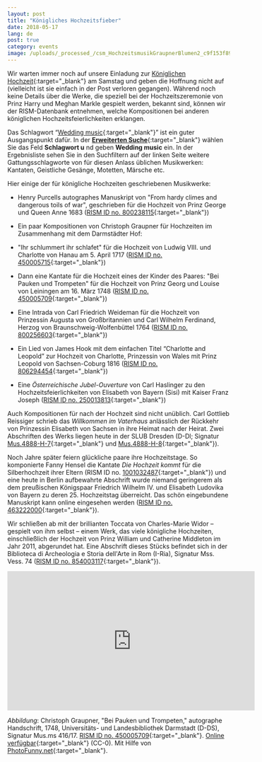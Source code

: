 ```yaml
---
layout: post
title: "Königliches Hochzeitsfieber"
date: 2018-05-17
lang: de
post: true
category: events
image: /uploads/_processed_/csm_HochzeitsmusikGraupnerBlumen2_c9f153f89b.jpg
---
```



Wir warten immer noch auf unsere Einladung zur [Königlichen Hochzeit](https://www.royal.uk/royalwedding){:target="_blank"} am Samstag und geben die Hoffnung nicht auf (vielleicht ist sie einfach in der Post verloren gegangen). Während noch keine Details über die Werke, die speziell bei der Hochzeitszeremonie von Prinz Harry und Meghan Markle gespielt werden, bekannt sind, können wir der RISM-Datenbank entnehmen, welche Kompositionen bei anderen königlichen Hochzeitsfeierlichkeiten erklangen.

Das Schlagwort “[Wedding music](https://opac.rism.info/search?View=rism&subject=Wedding+music){:target="_blank"}” ist ein guter Ausgangspunkt dafür. In der [**Erweiterten Suche**](https://opac.rism.info/metaopac/start.do?View=rism&SearchType=2){:target="_blank"} wählen Sie das Feld **Schlagwort u** nd geben **Wedding music** ein. In der Ergebnisliste sehen Sie in den Suchfiltern auf der linken Seite weitere Gattungsschlagworte von für diesen Anlass üblichen Musikwerken: Kantaten, Geistliche Gesänge, Motetten, Märsche etc.

Hier einige der für königliche Hochzeiten geschriebenen Musikwerke:

- Henry Purcells autographes Manuskript von "From hardy climes and dangerous toils of war", geschrieben für die Hochzeit von Prinz George und Queen Anne 1683 ([RISM ID no. 800238115](https://opac.rism.info/search?id=800238115){:target="_blank"})
- Ein paar Kompositionen von Christoph Graupner für Hochzeiten im Zusammenhang mit dem Darmstädter Hof:
- "Ihr schlummert ihr schlafet" für die Hochzeit von Ludwig VIII. und Charlotte von Hanau am 5. April 1717 ([RISM ID no. 450005715](https://opac.rism.info/search?id=450005715){:target="_blank"})
- Dann eine Kantate für die Hochzeit eines der Kinder des Paares: "Bei Pauken und Trompeten" für die Hochzeit von Prinz Georg und Louise von Leiningen am 16. März 1748 ([RISM ID no. 450005709](https://opac.rism.info/search?id=450005709){:target="_blank"})

- Eine Intrada von Carl Friedrich Weideman für die Hochzeit von Prinzessin Augusta von Großbritannien und Carl Wilhelm Ferdinand, Herzog von Braunschweig-Wolfenbüttel 1764 ([RISM ID no. 800256603](https://opac.rism.info/search?id=800256603){:target="_blank"})
- Ein Lied von James Hook mit dem einfachen Titel “Charlotte and Leopold” zur Hochzeit von Charlotte, Prinzessin von Wales mit Prinz Leopold von Sachsen-Coburg 1816 ([RISM ID no. 806294454](https://opac.rism.info/search?id=806294454){:target="_blank"})
- Eine _Österreichische Jubel-Ouverture_ von Carl Haslinger zu den Hochzeitsfeierlichkeiten von Elisabeth von Bayern (Sisi) mit Kaiser Franz Joseph ([RISM ID no. 250013813](https://opac.rism.info/search?id=250013813){:target="_blank"})



Auch Kompositionen für nach der Hochzeit sind nicht unüblich. Carl Gottlieb Reissiger schrieb das _Willkommen im Vaterhaus_ anlässlich der Rückkehr von Prinzessin Elisabeth von Sachsen in ihre Heimat nach der Heirat. Zwei Abschriften des Werks liegen heute in der SLUB Dresden (D-Dl; Signatur [Mus.4888-H-7](https://opac.rism.info/search?id=211008738){:target="_blank"} und [Mus.4888-H-8](https://opac.rism.info/search?id=211008812){:target="_blank"}).

Noch Jahre später feiern glückliche paare ihre Hochzeitstage. So komponierte Fanny Hensel die Kantate _Die Hochzeit kommt_ für die Silberhochzeit ihrer Eltern (RISM ID no. [1001032487](https://opac.rism.info/search?id=1001032487){:target="_blank"}) und eine heute in Berlin aufbewahrte Abschrift wurde niemand geringerem als dem preußischen Königspaar Friedrich Wilhelm IV. und Elisabeth Ludovika von Bayern zu deren 25. Hochzeitstag überreicht. Das schön eingebundene Manuskript kann online eingesehen werden ([RISM ID no. 463222000](https://opac.rism.info/search?id=463222000){:target="_blank"}).

Wir schließen ab mit der brillianten Toccata von Charles-Marie Widor – gespielt von ihm selbst – einem Werk, das viele königliche Hochzeiten, einschließlich der Hochzeit von Prinz William und Catherine Middleton im Jahr 2011, abgerundet hat. Eine Abschrift dieses Stücks befindet sich in der Biblioteca di Archeologia e Storia dell'Arte in Rom (I-Ria), Signatur Mss. Vess. 74 ([RISM ID no. 854003117](https://opac.rism.info/search?id=854003117){:target="_blank"}).

<iframe width="560" height="315" src="https://www.youtube.com/embed/J8vz1D_L_OE?start=15" frameborder="0" allow="autoplay; encrypted-media" allowfullscreen></iframe>







_Abbildung_: Christoph Graupner, "Bei Pauken und Trompeten," autographe Handschrift, 1748, Universitäts- und Landesbibliothek Darmstadt (D-DS), Signatur Mus.ms 416/17. [RISM ID no. 450005709](https://opac.rism.info/search?id=450005709){:target="_blank"}. [Online verfügbar](http://tudigit.ulb.tu-darmstadt.de/show/Mus-Ms-416-17/0004){:target="_blank"} (CC-0). Mit Hilfe von [PhotoFunny.net](https://www.photofunny.net/out/615269829531550542){:target="_blank"}.



<script type="text/javascript">var switchTo5x=true;</script><script type="text/javascript" src="http://w.sharethis.com/button/buttons.js"></script><script type="text/javascript">stLight.options({publisher: "9b601438-1ce1-49d8-bfd7-9cff5df54c17", doNotHash: false, doNotCopy: false, hashAddressBar: false});</script>